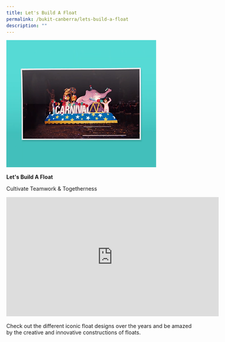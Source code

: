 ```yaml
---
title: Let's Build A Float
permalink: /bukit-canberra/lets-build-a-float
description: ""
---
```

![Let's Build A Float](/images/Events/lets%20build%20a%20float.png)

**Let's Build A Float**

Cultivate Teamwork & Togetherness

<iframe width="560" height="315" src="https://www.youtube.com/embed/VzHwtc0vsP4" title="YouTube video player" frameborder="0" allow="accelerometer; autoplay; clipboard-write; encrypted-media; gyroscope; picture-in-picture" allowfullscreen></iframe>

Check out the different iconic float designs over the years and be amazed by the creative and innovative constructions of floats.